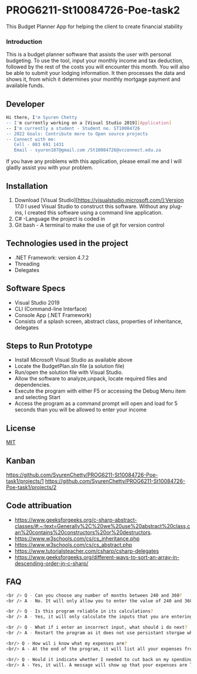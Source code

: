 # PROG6211-St10084726-Poe-task2
This Budget Planner App for helping the client to create financial stability
### Introduction
This is a budget planner software that assists the user with personal budgeting. To use the tool, 
input your monthly income and tax deduction, followed by the rest of the costs you will encounter this month. 
You will also be able to submit your lodging information. It then processes the data and shows it, from which 
it determines your monthly mortgage payment and available funds.

## Developer
```bash
Hi there, I'm Syuren Chetty
-- I'm currently working on a [Visual Studio 2019][Application]
-- I'm currently a student - Student no. ST10084726
-- 2022 Goals: Contribute more to Open source projects
-- Connect with me:
   Cell - 083 691 1431
   Email - syuren187@gmail.com /St10084726@vcconnect.edu.za
```
If you have any problems with this application, please email me and I will gladly assist you with your problem.

## Installation
1) Download [Visual Studio][https://visualstudio.microsoft.com/]:Version 17.0
I used Visual Studio to construct this software. Without any plug-ins, I created this software using a command line application.
2) C# -Language the project is coded in
3) Git bash - A terminal to make the use of git for version control

## Technologies used in the project
- .NET Framework: version 4.7.2
- Threading
- Delegates

## Software Specs
- Visual Studio 2019
- CLI (Command-line Interface)
- Console App (.NET Framework)
- Consists of a splash screen, abstract class, properties of inheritance, delegates

## Steps to Run Prototype
- Install Microsoft Visual Studio as available above
- Locate the BudgetPlan.sln file (a solution file)
- Run/open the solution file with Visual Studio.
- Allow the software to analyze,unpack, locate required files and dependencies.
- Execute the program with either F5 or accessing the Debug Menu item and selecting Start
- Access the program as a command prompt will open and load for 5 seconds than you will be allowed to enter your income

## License
[MIT](https://choosealicense.com/licenses/mit/)

## Kanban
https://github.com/SyurenChetty/PROG6211-St10084726-Poe-task1/projects/1
https://github.com/SyurenChetty/PROG6211-St10084726-Poe-task1/projects/2

## Code attribuation
- https://www.geeksforgeeks.org/c-sharp-abstract-classes/#:~:text=Generally%2C%20we%20use%20abstract%20class,can%20contains%20constructors%20or%20destructors.
- https://www.w3schools.com/cs/cs_inheritance.php
- https://www.w3schools.com/cs/cs_abstract.php
- https://www.tutorialsteacher.com/csharp/csharp-delegates
- https://www.geeksforgeeks.org/different-ways-to-sort-an-array-in-descending-order-in-c-sharp/

## FAQ
```bash
<br /> Q - Can you choose any number of months between 240 and 360?
<br /> A - No. It will only allow you to enter the value of 240 and 360.

<br /> Q - Is this program reliable in its calculations?
<br /> A - Yes, it will only calculate the inputs that you are entering.

<br /> Q - What if i enter an incorrect input, what should i do next?
<br /> A - Restart the program as it does not use persistant storgae when it resets.

<br/> Q - How wil i know what my expenses are?
<br/> A - At the end of the program, it will list all your expenses from highest to lowest.

<br/> Q - Would it indicate whether I needed to cut back on my spending?
<br/> A - Yes, it will. A message will show up that your expenses are 75% greater than your income.
```
